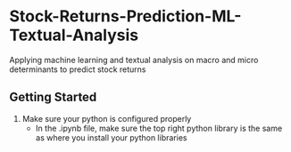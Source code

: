 # Stock-Returns-Prediction-ML-Textual-Analysis

Applying machine learning and textual analysis on macro and micro determinants to predict stock returns

## Getting Started

1. Make sure your python is configured properly
   - In the .ipynb file, make sure the top right python library is the same as where you install your python libraries
